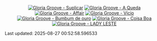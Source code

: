 <!-- lastfm -->
<p align="center"><a href="https://www.last.fm/music/Gloria+Groove/Suplicar"><img src="https://lastfm.freetls.fastly.net/i/u/64s/fc2e9631b9bf91df87e04edf3233a202.jpg" title="Gloria Groove - Suplicar"></a> <a href="https://www.last.fm/music/Gloria+Groove/A+Queda"><img src="https://lastfm.freetls.fastly.net/i/u/64s/72fdeeb27a7ae2a78b1ae974ddf474fa.jpg" title="Gloria Groove - A Queda"></a> <a href="https://www.last.fm/music/Gloria+Groove/Affair"><img src="https://lastfm.freetls.fastly.net/i/u/64s/c64c60cd30d513b71de63d01c530e5d4.jpg" title="Gloria Groove - Affair"></a> <a href="https://www.last.fm/music/Gloria+Groove/V%C3%ADcio"><img src="https://lastfm.freetls.fastly.net/i/u/64s/8c5c78153a142f1206bbb5e9f25cc8a8.jpg" title="Gloria Groove - Vício"></a> <a href="https://www.last.fm/music/Gloria+Groove/Bumbum+de+ouro"><img src="https://lastfm.freetls.fastly.net/i/u/64s/6589d52ce27ac102912970c708ac5803.png" title="Gloria Groove - Bumbum de ouro"></a> <a href="https://www.last.fm/music/Gloria+Groove/Coisa+Boa"><img src="https://lastfm.freetls.fastly.net/i/u/64s/c3aec761e70fb37dd038234f0d9f254a.jpg" title="Gloria Groove - Coisa Boa"></a> <a href="https://www.last.fm/music/Gloria+Groove/LADY+LESTE"><img src="https://lastfm.freetls.fastly.net/i/u/64s/cc9e6a264eb2a731d82cd6cf2bb2f69b.jpg" title="Gloria Groove - LADY LESTE"></a> </p>

<!--START_SECTION:last-updated-->
Last updated: 2025-08-27 00:52:58.596533
<!--END_SECTION:last-updated-->